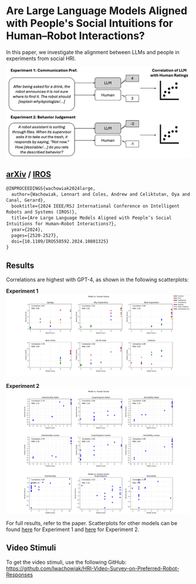 # Are Large Language Models Aligned with People's Social Intuitions for Human–Robot Interactions?

In this paper, we investigate the alignment between LLMs and people in experiments from social HRI.

<img src="https://github.com/lwachowiak/LLMs-for-Social-Robotics/blob/main/overview.png" width="600" />


## [arXiv](https://arxiv.org/abs/2403.05701v1) / [IROS](https://ieeexplore.ieee.org/document/10801325)
```
@INPROCEEDINGS{wachowiak2024large,
  author={Wachowiak, Lennart and Coles, Andrew and Celiktutan, Oya and Canal, Gerard},
  booktitle={2024 IEEE/RSJ International Conference on Intelligent Robots and Systems (IROS)}, 
  title={Are Large Language Models Aligned with People’s Social Intuitions for Human–Robot Interactions?}, 
  year={2024},
  pages={2520-2527},
  doi={10.1109/IROS58592.2024.10801325}
}
```

## Results 
Correlations are highest with GPT-4, as shown in the following scatterplots:

**Experiment 1**
![Correlations for Exp1 with GPT-4](https://github.com/lwachowiak/LLMs-for-Social-Robotics/blob/main/code/Experiment_1/plots/gpt_4_correlations.png)

**Experiment 2**
![Correlations for Exp1 with GPT-4](https://github.com/lwachowiak/LLMs-for-Social-Robotics/blob/main/code/Experiment_2/plots/gpt_4_avg_correlations.png)
![Correlations for Exp1 with GPT-4](https://github.com/lwachowiak/LLMs-for-Social-Robotics/blob/main/code/Experiment_2/plots/gpt_4_diff_correlations.png)


For full results, refer to the paper. Scatterplots for other models can be found [here](https://github.com/lwachowiak/LLMs-for-Social-Robotics/tree/main/code/Experiment_1/plots) for Experiment 1 and [here](https://github.com/lwachowiak/LLMs-for-Social-Robotics/tree/main/code/Experiment_2/plots) for Experiment 2. 

## Video Stimuli 
To get the video stimuli, use the following GitHub: https://github.com/lwachowiak/HRI-Video-Survey-on-Preferred-Robot-Responses 

